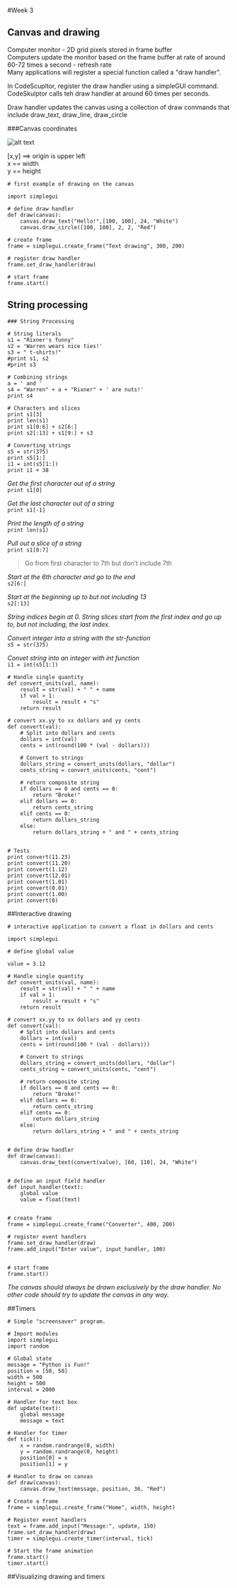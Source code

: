 #Week 3
## Canvas and drawing

Computer monitor - 2D grid pixels stored in frame buffer  
Computers update the monitor based on the frame buffer at rate of around 60-72 times a second - refresh rate  
Many applications will register a special function called a "draw handler".

In CodeScupltor, register the draw handler using a simpleGUI command. CodeSkulptor calls teh draw handler at around 60 times per seconds.

Draw handler updates the canvas using a collection of draw commands that include draw_text, draw_line, draw_circle

###Canvas coordinates

![alt text](https://www.evernote.com/shard/s272/sh/e645f62c-83db-41c8-9585-50a6487debd1/253f965b9ce146bb3e4f1997e4f29696/res/d64cd7f8-f88b-40f4-a094-38a54f3c2ce6/skitch.png)

[x,y] ==> origin is upper left  
x == width  
y == height  

```
# first example of drawing on the canvas

import simplegui

# define draw handler
def draw(canvas):
    canvas.draw_text("Hello!",[100, 100], 24, "White")
    canvas.draw_circle([100, 100], 2, 2, "Red")

# create frame
frame = simplegui.create_frame("Text drawing", 300, 200)

# register draw handler    
frame.set_draw_handler(draw)

# start frame
frame.start()
```

## String processing

```
### String Processing

# String literals
s1 = "Rixner's funny"
s2 = 'Warren wears nice ties!'
s3 = " t-shirts!"
#print s1, s2
#print s3

# Combining strings
a = ' and '
s4 = "Warren" + a + "Rixner" + ' are nuts!'
print s4

# Characters and slices
print s1[3]
print len(s1)
print s1[0:6] + s2[6:]
print s2[:13] + s1[9:] + s3

# Converting strings
s5 = str(375)
print s5[1:]
i1 = int(s5[1:])
print i1 + 38
```

*Get the first character out of a string*   
`print s1[0]`

*Get the last character out of a string*   
`print s1[-1]`

*Print the length of a string*   
`print len(s1)`

*Pull out a slice of a string*   
`print s1[0:7]`   
> Go from first character to 7th but don't include 7th

*Start at the 6th character and go to the end*   
`s2[6:]`

*Start at the beginning up to but not including 13*   
`s2[:13]`

*String indices begin at 0. String slices start from the first index and go up to, but not including, the last index.*

*Convert integer into a string with the str-function*  
`s5 = str(375)`

*Convet string into an integer with int function*  
`i1 = int(s5[1:])`

```
# Handle single quantity
def convert_units(val, name):
    result = str(val) + " " + name
    if val > 1:
        result = result + "s"
    return result
        
# convert xx.yy to xx dollars and yy cents
def convert(val):
    # Split into dollars and cents
    dollars = int(val)
    cents = int(round(100 * (val - dollars)))

    # Convert to strings
    dollars_string = convert_units(dollars, "dollar")
    cents_string = convert_units(cents, "cent")

    # return composite string
    if dollars == 0 and cents == 0:
        return "Broke!"
    elif dollars == 0:
        return cents_string
    elif cents == 0:
        return dollars_string
    else:
        return dollars_string + " and " + cents_string
    
    
# Tests
print convert(11.23)
print convert(11.20) 
print convert(1.12)
print convert(12.01)
print convert(1.01)
print convert(0.01)
print convert(1.00)
print convert(0)
```

##Interactive drawing

```
# interactive application to convert a float in dollars and cents

import simplegui

# define global value

value = 3.12

# Handle single quantity
def convert_units(val, name):
    result = str(val) + " " + name
    if val > 1:
        result = result + "s"
    return result
        
# convert xx.yy to xx dollars and yy cents
def convert(val):
    # Split into dollars and cents
    dollars = int(val)
    cents = int(round(100 * (val - dollars)))

    # Convert to strings
    dollars_string = convert_units(dollars, "dollar")
    cents_string = convert_units(cents, "cent")

    # return composite string
    if dollars == 0 and cents == 0:
        return "Broke!"
    elif dollars == 0:
        return cents_string
    elif cents == 0:
        return dollars_string
    else:
        return dollars_string + " and " + cents_string
    

# define draw handler
def draw(canvas):
    canvas.draw_text(convert(value), [60, 110], 24, "White")


# define an input field handler
def input_handler(text):
    global value
    value = float(text)


# create frame
frame = simplegui.create_frame("Converter", 400, 200)

# register event handlers
frame.set_draw_handler(draw)
frame.add_input("Enter value", input_handler, 100)


# start frame
frame.start()
```
*The canvas should always be drawn exclusively by the draw handler. No other code should try to update the canvas in any way.*

##Timers

```
# Simple "screensaver" program.

# Import modules
import simplegui
import random

# Global state
message = "Python is Fun!"
position = [50, 50]
width = 500
height = 500
interval = 2000

# Handler for text box
def update(text):
    global message
    message = text
    
# Handler for timer
def tick():
    x = random.randrange(0, width)
    y = random.randrange(0, height)
    position[0] = x
    position[1] = y

# Handler to draw on canvas
def draw(canvas):
    canvas.draw_text(message, position, 36, "Red")

# Create a frame 
frame = simplegui.create_frame("Home", width, height)

# Register event handlers
text = frame.add_input("Message:", update, 150)
frame.set_draw_handler(draw)
timer = simplegui.create_timer(interval, tick)

# Start the frame animation
frame.start()
timer.start()
```

##Visualizing drawing and timers


